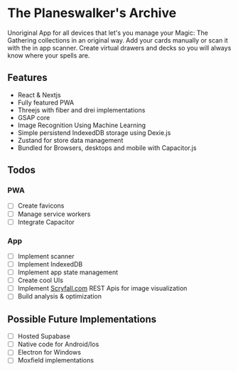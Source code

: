 # The Planeswalker's Archive

Unoriginal App for all devices that let's you manage your Magic: The Gathering collections in an original way. Add your cards manually or scan it with the in app scanner. Create virtual drawers and decks so you will always know where your spells are.

## Features

- React & Nextjs
- Fully featured PWA
- Threejs with fiber and drei implementations
- GSAP core
- Image Recognition Using Machine Learning
- Simple persistend IndexedDB storage using Dexie.js
- Zustand for store data management
- Bundled for Browsers, desktops and mobile with Capacitor.js

## Todos

### PWA

- [ ] Create favicons
- [ ] Manage service workers
- [ ] Integrate Capacitor

### App

- [ ] Implement scanner
- [ ] Implement IndexedDB
- [ ] Implement app state management
- [ ] Create cool UIs
- [ ] Implement [Scryfall.com](https://www.scryfall.com) REST Apis for image visualization
- [ ] Build analysis & optimization

## Possible Future Implementations

- [ ] Hosted Supabase
- [ ] Native code for Android/Ios
- [ ] Electron for Windows
- [ ] Moxfield implementations
